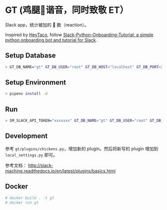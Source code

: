# GT (鸡腿🍗谐音，同时致敬 ET）

Slack app，统计被加的 🍗 数（reaction）。

Inspired by [HeyTaco](https://www.heytaco.chat/), follow [Slack-Python-Onboarding-Tutorial: a simple python onboarding bot and tutorial for Slack](https://github.com/slackapi/Slack-Python-Onboarding-Tutorial).

## Setup Database
```bash
> GT_DB_NAME="gt" GT_DB_USER="root" GT_DB_HOST="localhost" GT_DB_PORT=3307 GT_DB_PASSWORD=""  pipenv run python commands/create_db_and_tables.py
```


## Setup Environment
```bash
> pipenv install -d
```

## Run
```bash
> SM_SLACK_API_TOKEN="xxxxxxx" GT_DB_NAME="gt" GT_DB_USER="root" GT_DB_HOST="localhost" GT_DB_PORT=3307 GT_DB_PASSWORD="" ./run
```

## Development
参考 `gt/plugins/chickens.py`，增加新的 plugin。然后将新写的 plugin 增加到 `local_settings.py` 即可。

参考文档： http://slack-machine.readthedocs.io/en/latest/plugins/basics.html

## Docker
```bash
# docker build . -t gt
# docker run gt
```
